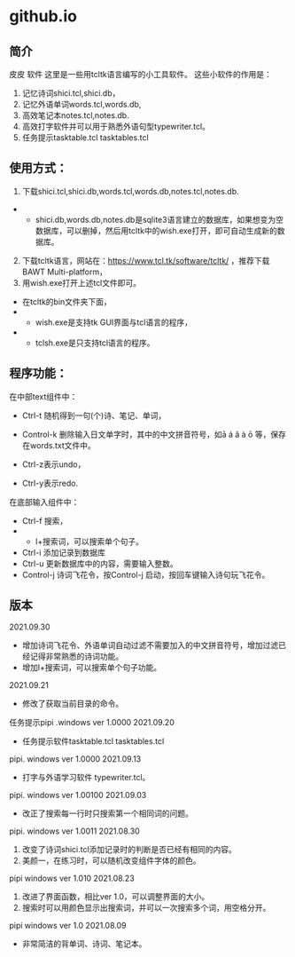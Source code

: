 # github.io
## 简介
皮皮 软件
这里是一些用tcltk语言编写的小工具软件。
这些小软件的作用是：
1. 记忆诗词shici.tcl,shici.db，
2. 记忆外语单词words.tcl,words.db,
3. 高效笔记本notes.tcl,notes.db.
4. 高效打字软件并可以用于熟悉外语句型typewriter.tcl。
5. 任务提示tasktable.tcl tasktables.tcl 


## 使用方式：
1. 下载shici.tcl,shici.db,words.tcl,words.db,notes.tcl,notes.db.
- -  shici.db,words.db,notes.db是sqlite3语言建立的数据库，如果想变为空数据库，可以删掉，然后用tcltk中的wish.exe打开，即可自动生成新的数据库。
2. 下载tcltk语言，网站在：https://www.tcl.tk/software/tcltk/ ，推荐下载BAWT Multi-platform，
3. 用wish.exe打开上述tcl文件即可。
- 在tcltk的bin文件夹下面，
- - wish.exe是支持tk GUI界面与tcl语言的程序，
- - tclsh.exe是只支持tcl语言的程序。


## 程序功能：
在中部text组件中：
- Ctrl-t 随机得到一句(个)诗、笔记、单词，
- Control-k 删除输入日文单字时，其中的中文拼音符号，如ā á ǎ à ō 等，保存在words.txt文件中。

- Ctrl-z表示undo，
- Ctrl-y表示redo.

在底部输入组件中：
- Ctrl-f 搜索，
- - l+搜索词，可以搜索单个句子。
- Ctrl-i 添加记录到数据库
- Ctrl-u 更新数据库中的内容，需要输入整数。
- Control-j 诗词飞花令，按Control-j 启动，按回车键输入诗句玩飞花令。



## 版本
2021.09.30
- 增加诗词飞花令、外语单词自动过滤不需要加入的中文拼音符号，增加过滤已经记得非常熟悉的诗词功能。
- 增加l+搜索词，可以搜索单个句子功能。


2021.09.21
- 修改了获取当前目录的命令。

任务提示pipi .windows ver 1.0000 2021.09.20
- 任务提示软件tasktable.tcl tasktables.tcl 

pipi. windows ver 1.0000 2021.09.13
- 打字与外语学习软件 typewriter.tcl。

pipi. windows ver 1.00100 2021.09.03
- 改正了搜索每一行时只搜索第一个相同词的问题。

pipi. windows ver 1.0011 2021.08.30
1. 改变了诗词shici.tcl添加记录时的判断是否已经有相同的内容。
2. 美颜一，在练习时，可以随机改变组件字体的颜色。

pipi  windows ver 1.010 2021.08.23
1. 改进了界面函数，相比ver 1.0，可以调整界面的大小。
2. 搜索时可以用颜色显示出搜索词，并可以一次搜索多个词，用空格分开。

pipi  windows ver 1.0 2021.08.09
- 非常简洁的背单词、诗词、笔记本。
